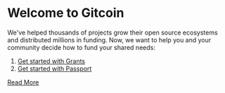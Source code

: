 # Welcome to Gitcoin

We've helped thousands of projects grow their open source ecosystems and
distributed millions in funding. Now, we want to help you and your community
decide how to fund your shared needs:

1. [Get started with Grants](https://github.com/gitcoinco/grants-round)
2. [Get started with Passport](https://github.com/gitcoinco/passport)

[Read More](https://github.com/gitcoinco/.github)
